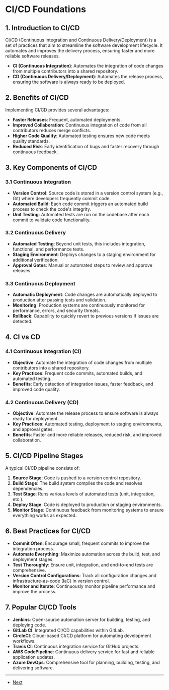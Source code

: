 # CI/CD Foundations

## 1. Introduction to CI/CD
CI/CD (Continuous Integration and Continuous Delivery/Deployment) is a set of practices that aim to streamline the software development lifecycle. It automates and improves the delivery process, ensuring faster and more reliable software releases.

- **CI (Continuous Integration)**: Automates the integration of code changes from multiple contributors into a shared repository.
- **CD (Continuous Delivery/Deployment)**: Automates the release process, ensuring the software is always ready to be deployed.

## 2. Benefits of CI/CD
Implementing CI/CD provides several advantages:

- **Faster Releases**: Frequent, automated deployments.
- **Improved Collaboration**: Continuous integration of code from all contributors reduces merge conflicts.
- **Higher Code Quality**: Automated testing ensures new code meets quality standards.
- **Reduced Risk**: Early identification of bugs and faster recovery through continuous feedback.

## 3. Key Components of CI/CD

### 3.1 Continuous Integration
- **Version Control**: Source code is stored in a version control system (e.g., Git) where developers frequently commit code.
- **Automated Build**: Each code commit triggers an automated build process to check the code's integrity.
- **Unit Testing**: Automated tests are run on the codebase after each commit to validate code functionality.
  
### 3.2 Continuous Delivery
- **Automated Testing**: Beyond unit tests, this includes integration, functional, and performance tests.
- **Staging Environment**: Deploys changes to a staging environment for additional verification.
- **Approval Gates**: Manual or automated steps to review and approve releases.

### 3.3 Continuous Deployment
- **Automatic Deployment**: Code changes are automatically deployed to production after passing tests and validation.
- **Monitoring**: Production systems are continuously monitored for performance, errors, and security threats.
- **Rollback**: Capability to quickly revert to previous versions if issues are detected.

## 4. CI vs CD

### 4.1 Continuous Integration (CI)

- **Objective**: Automate the integration of code changes from multiple contributors into a shared repository.
- **Key Practices**: Frequent code commits, automated builds, and automated testing.
- **Benefits**: Early detection of integration issues, faster feedback, and improved code quality.

### 4.2 Continuous Delivery (CD)

- **Objective**: Automate the release process to ensure software is always ready for deployment.
- **Key Practices**: Automated testing, deployment to staging environments, and approval gates.
- **Benefits**: Faster and more reliable releases, reduced risk, and improved collaboration.

## 5. CI/CD Pipeline Stages
A typical CI/CD pipeline consists of:

1. **Source Stage**: Code is pushed to a version control repository.
2. **Build Stage**: The build system compiles the code and resolves dependencies.
3. **Test Stage**: Runs various levels of automated tests (unit, integration, etc.).
4. **Deploy Stage**: Code is deployed to production or staging environments.
5. **Monitor Stage**: Continuous feedback from monitoring systems to ensure everything works as expected.

## 6. Best Practices for CI/CD
- **Commit Often**: Encourage small, frequent commits to improve the integration process.
- **Automate Everything**: Maximize automation across the build, test, and deployment stages.
- **Test Thoroughly**: Ensure unit, integration, and end-to-end tests are comprehensive.
- **Version Control Configurations**: Track all configuration changes and infrastructure-as-code (IaC) in version control.
- **Monitor and Iterate**: Continuously monitor pipeline performance and improve the process.

## 7. Popular CI/CD Tools
- **Jenkins**: Open-source automation server for building, testing, and deploying code.
- **GitLab CI**: Integrated CI/CD capabilities within GitLab.
- **CircleCI**: Cloud-based CI/CD platform for automating development workflows.
- **Travis CI**: Continuous integration service for GitHub projects.
- **AWS CodePipeline**: Continuous delivery service for fast and reliable application updates.
- **Azure DevOps**: Comprehensive tool for planning, building, testing, and delivering software.

---

- [Next](./2-ci.md)
